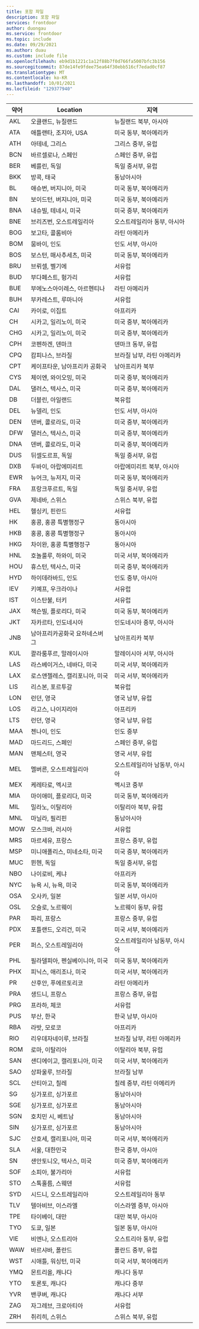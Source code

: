 ```yaml
---
title: 포함 파일
description: 포함 파일
services: frontdoor
author: duongau
ms.service: frontdoor
ms.topic: include
ms.date: 09/29/2021
ms.author: duau
ms.custom: include file
ms.openlocfilehash: eb9d1b1221c1a12f88b7f0d766fa5007bfc3b156
ms.sourcegitcommit: 87de14fe9fdee75ea64f30ebb516cf7edad0cf87
ms.translationtype: MT
ms.contentlocale: ko-KR
ms.lasthandoff: 10/01/2021
ms.locfileid: "129377940"
---
```

| 약어 | Location | 지역 |
| --- | --- | --- |
| AKL | 오클랜드, 뉴질랜드 | 뉴질랜드 북부, 아시아 |
| ATA | 애틀랜타, 조지아, USA | 미국 동부, 북아메리카 |
| ATH | 아테네, 그리스 | 그리스 중부, 유럽 |
| BCN | 바르셀로나, 스페인 | 스페인 중부, 유럽 |
| BER | 베를린, 독일 | 독일 중서부, 유럽 |
| BKK | 방콕, 태국 | 동남아시아 |
| BL  | 애슈번, 버지니아, 미국 | 미국 동부, 북아메리카 |
| BN  | 보이드턴, 버지니아, 미국 | 미국 동부, 북아메리카 |
| BNA | 내슈빌, 테네시, 미국 | 미국 중부, 북아메리카 |
| BNE | 브리즈번, 오스트레일리아 | 오스트레일리아 동부, 아시아 |
| BOG | 보고타, 콜롬비아 | 라틴 아메리카 |
| BOM | 뭄바이, 인도 | 인도 서부, 아시아 |
| BOS | 보스턴, 매사추세츠, 미국 | 미국 동부, 북아메리카 |
| BRU | 브뤼셀, 벨기에 | 서유럽 |
| BUD | 부다페스트, 헝가리 | 서유럽 |
| BUE | 부에노스아이레스, 아르헨티나 | 라틴 아메리카 |
| BUH | 부카레스트, 루마니아 | 서유럽 |
| CAI | 카이로, 이집트 | 아프리카 |
| CH  | 시카고, 일리노이, 미국 | 미국 중부, 북아메리카 |
| CHG | 시카고, 일리노이, 미국 | 미국 중부, 북아메리카 |
| CPH | 코펜하겐, 덴마크 | 덴마크 동부, 유럽 |
| CPQ | 캄피나스, 브라질 | 브라질 남부, 라틴 아메리카 |
| CPT | 케이프타운, 남아프리카 공화국 | 남아프리카 북부 |
| CYS | 체이엔, 와이오밍, 미국 | 미국 중부, 북아메리카 |
| DAL | 댈러스, 텍사스, 미국 | 미국 중부, 북아메리카 |
| DB  | 더블린, 아일랜드 | 북유럽 |
| DEL | 뉴델리, 인도 | 인도 서부, 아시아 |
| DEN | 덴버, 콜로라도, 미국 | 미국 중부, 북아메리카 |
| DFW | 댈러스, 텍사스, 미국 | 미국 중부, 북아메리카 |
| DNA | 덴버, 콜로라도, 미국 | 미국 중부, 북아메리카 |
| DUS | 뒤셀도르프, 독일 | 독일 중서부, 유럽 |
| DXB | 두바이, 아랍에미리트 | 아랍에미리트 북부, 아시아 |
| EWR | 뉴어크, 뉴저지, 미국 | 미국 동부, 북아메리카 |
| FRA | 프랑크푸르트, 독일 | 독일 중서부, 유럽 |
| GVA | 제네바, 스위스 | 스위스 북부, 유럽 |
| HEL | 헬싱키, 핀란드 | 서유럽 |
| HK  | 홍콩, 홍콩 특별행정구 | 동아시아 |
| HKB | 홍콩, 홍콩 특별행정구 | 동아시아 |
| HKG | 차이완, 홍콩 특별행정구 | 동아시아 |
| HNL | 호놀룰루, 하와이, 미국 | 미국 서부, 북아메리카 |
| HOU | 휴스턴, 텍사스, 미국 | 미국 중부, 북아메리카 |
| HYD | 하이데라바드, 인도 | 인도 중부, 아시아 |
| IEV | 키예프, 우크라이나 | 서유럽 |
| IST | 이스탄불, 터키 | 서유럽 |
| JAX | 잭슨빌, 플로리다, 미국 | 미국 동부, 북아메리카 |
| JKT | 자카르타, 인도네시아 | 인도네시아 중부, 아시아 |
| JNB | 남아프리카공화국 요하네스버그 | 남아프리카 북부 |
| KUL | 콸라룸푸르, 말레이시아 | 말레이시아 서부, 아시아 |
| LAS | 라스베이거스, 네바다, 미국 | 미국 서부, 북아메리카 |
| LAX | 로스앤젤레스, 캘리포니아, 미국 | 미국 서부, 북아메리카 |
| LIS | 리스본, 포르투갈 | 북유럽 |
| LON | 런던, 영국 | 영국 남부, 유럽 |
| LOS | 라고스, 나이지리아 | 아프리카 |
| LTS | 런던, 영국 | 영국 남부, 유럽 |
| MAA | 첸나이, 인도 | 인도 중부 |
| MAD | 마드리드, 스페인 | 스페인 중부, 유럽 |
| MAN | 맨체스터, 영국 | 영국 서부, 유럽 |
| MEL | 멜버른, 오스트레일리아 | 오스트레일리아 남동부, 아시아 |
| MEX | 케레타로, 멕시코 | 멕시코 중부 |
| MIA | 마이애미, 플로리다, 미국 | 미국 동부, 북아메리카 |
| MIL | 밀라노, 이탈리아 | 이탈리아 북부, 유럽 |
| MNL | 마닐라, 필리핀 | 동남아시아 |
| MOW | 모스크바, 러시아 | 서유럽 |
| MRS | 마르세유, 프랑스 | 프랑스 중부, 유럽 |
| MSP | 미니애폴리스, 미네소타, 미국 | 미국 중부, 북아메리카 |
| MUC | 뮌헨, 독일 | 독일 중서부, 유럽 |
| NBO | 나이로비, 케냐 | 아프리카 |
| NYC | 뉴욕 시, 뉴욕, 미국 | 미국 동부, 북아메리카 |
| OSA | 오사카, 일본 | 일본 서부, 아시아 |
| OSL | 오슬로, 노르웨이 | 노르웨이 동부, 유럽 |
| PAR | 파리, 프랑스 | 프랑스 중부, 유럽 |
| PDX | 포틀랜드, 오리건, 미국 | 미국 서부, 북아메리카 |
| PER | 퍼스, 오스트레일리아 | 오스트레일리아 남동부, 아시아 |
| PHL | 필라델피아, 펜실베이니아, 미국 | 미국 동부, 북아메리카 |
| PHX | 피닉스, 애리조나, 미국 | 미국 서부, 북아메리카 |
| PR  | 산후안, 푸에르토리코 | 라틴 아메리카 |
| PRA | 생드니, 프랑스 | 프랑스 중부, 유럽 |
| PRG | 프라하, 체코 | 서유럽 |
| PUS | 부산, 한국 | 한국 남부, 아시아 |
| RBA | 라밧, 모로코 | 아프리카 |
| RIO | 리우데자네이루, 브라질 | 브라질 남부, 라틴 아메리카 |
| ROM | 로마, 이탈리아 | 이탈리아 북부, 유럽 |
| SAN | 샌디에이고, 캘리포니아, 미국 | 미국 서부, 북아메리카 |
| SAO | 상파울루, 브라질 | 브라질 남부 |
| SCL | 산티아고, 칠레 | 칠레 중부, 라틴 아메리카 |
| SG  | 싱가포르, 싱가포르 | 동남아시아 |
| SGE | 싱가포르, 싱가포르 | 동남아시아 |
| SGN | 호치민 시, 베트남 | 동남아시아 |
| SIN | 싱가포르, 싱가포르 | 동남아시아 |
| SJC | 산호세, 캘리포니아, 미국 | 미국 서부, 북아메리카 |
| SLA | 서울, 대한민국 | 한국 중부, 아시아 |
| SN  | 샌안토니오, 텍사스, 미국 | 미국 중부, 북아메리카 |
| SOF | 소피아, 불가리아 | 서유럽 |
| STO | 스톡홀름, 스웨덴 | 서유럽 |
| SYD | 시드니, 오스트레일리아 | 오스트레일리아 동부 |
| TLV | 텔아비브, 이스라엘 | 이스라엘 중부, 아시아 |
| TPE | 타이베이, 대만 | 대만 북부, 아시아 |
| TYO | 도쿄, 일본 | 일본 동부, 아시아 |
| VIE | 비엔나, 오스트리아 | 오스트리아 동부, 유럽 |
| WAW | 바르샤바, 폴란드 | 폴란드 중부, 유럽 |
| WST | 시애틀, 워싱턴, 미국 | 미국 서부, 북아메리카 |
| YMQ | 몬트리올, 캐나다 | 캐나다 동부 |
| YTO | 토론토, 캐나다 | 캐나다 중부 |
| YVR | 밴쿠버, 캐나다 | 캐나다 서부 |
| ZAG | 자그레브, 크로아티아 | 서유럽 |
| ZRH | 취리히, 스위스 | 스위스 북부, 유럽 |
